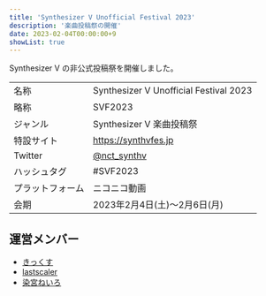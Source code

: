 ```yaml
---
title: 'Synthesizer V Unofficial Festival 2023'
description: '楽曲投稿祭の開催'
date: 2023-02-04T00:00:00+9
showList: true
---
```


Synthesizer V の非公式投稿祭を開催しました。

<!--more-->

| | |
| --- | --- |
| 名称 | Synthesizer V Unofficial Festival 2023 |
| 略称 | SVF2023 |
| ジャンル | Synthesizer V 楽曲投稿祭 |
| 特設サイト | https://synthvfes.jp |
| Twitter | [@nct_synthv](https://twitter.com/nct_synthv) |
| ハッシュタグ | #SVF2023 |
| プラットフォーム | ニコニコ動画 |
| 会期 | 2023年2月4日(土)～2月6日(月) |

## 運営メンバー

- [きっくす](https://twitter.com/studiobiotope)
- [lastscaler](https://twitter.com/lastscaler)
- [染宮ねいろ](https://twitter.com/nirsmmy)
